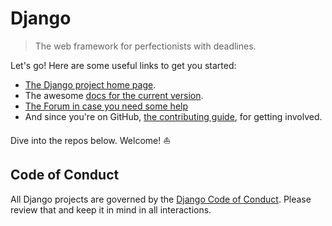 # Django

> The web framework for perfectionists with deadlines. 

Let's go! Here are some useful links to get you started: 

* [The Django project home page][homepage]. 
* The awesome [docs for the current version][docs]. 
* [The Forum in case you need some help][forum]
* And since you're on GitHub, [the contributing guide][contributing], for getting involved. 

Dive into the repos below. Welcome! ⛵️


## Code of Conduct 

All Django projects are governed by the [Django Code of Conduct][CoC]. Please review that and keep it in mind in all interactions.


[homepage]: https://www.djangoproject.com 
[docs]: https://docs.djangoproject.com/en/stable/
[forum]: https://forum.djangoproject.com
[contributing]: https://docs.djangoproject.com/en/3.2/internals/contributing/
[CoC]: https://www.djangoproject.com/conduct/
